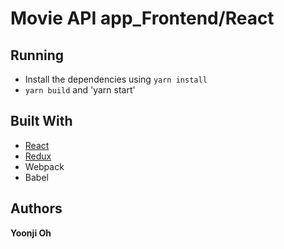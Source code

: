 # Movie API app_Frontend/React


## Running

* Install the dependencies using `yarn install`
* `yarn build` and 'yarn start'
 
## Built With
* [React](https://reactjs.org/docs/)
* [Redux](https://redux.js.org/introduction) 
* Webpack
* Babel


## Authors

**Yoonji Oh** 
